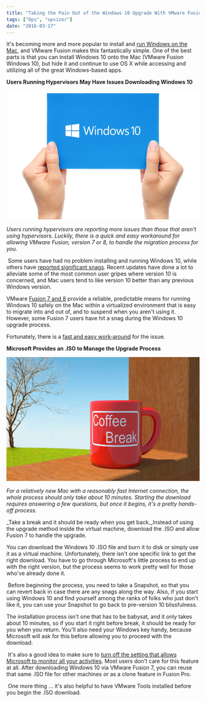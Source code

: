 ```yaml
---
title: "Taking the Pain Out of the Windows 10 Upgrade With VMware Fusion"
tags: ["Ops", "opvizor"]
date: "2016-03-17"
---
```


It's becoming more and more popular to install and [run Windows on the Mac](http://www.imore.com/how-avoid-windows-10-upgrade-problems-vmware-fusion), and VMware Fusion makes this fantastically simple. One of the best parts is that you can install Windows 10 onto the Mac (VMware Fusion Windows 10), but hide it and continue to use OS X while accessing and utilizing all of the great Windows-based apps. 

**Users Running Hypervisors May Have Issues Downloading Windows 10**

![VMware Fusion Windows 10](/images/blog/bigstock-Hand-holds-Windows--logotype-103334195.jpg)

_Users running hypervisors are reporting more issues than those that aren't using hypervisors. Luckily, there is a quick and easy workaround for allowing VMware Fusion, version 7 or 8, to handle the migration process for you._ 

 Some users have had no problem installing and running Windows 10, while others have [reported significant snags](https://blogs.vmware.com/teamfusion/2015/07/windows-10-svga-upgrade-issue.html). Recent updates have done a lot to alleviate some of the most common user gripes where version 10 is concerned, and Mac users tend to like version 10 better than any previous Windows version. 

VMware [Fusion 7 and 8](http://www.engadget.com/2015/08/25/vmware-fusion-8/) provide a reliable, predictable means for running Windows 10 safely on the Mac within a virtualized environment that is easy to migrate into and out of, and to suspend when you aren't using it. However, some Fusion 7 users have hit a snag during the Windows 10 upgrade process. 

Fortunately, there is a [fast and easy work-around](http://www.mikeroysoft.com/windows-10-and-vmware-fusion/) for the issue. 

**Microsoft Provides an .ISO to Manage the Upgrade Process**

![VMware Fusion](/images/blog/bigstock-coffee-break-25335509.jpg)

_For a relatively new Mac with a reasonably fast Internet connection, the whole process should only take about 10 minutes. Starting the download requires answering a few questions, but once it begins, it's a pretty hands-off process._ 

_Take a break and it should be ready when you get back._Instead of using the upgrade method inside the virtual machine, download the .ISO and allow Fusion 7 to handle the upgrade. 

You can download the Windows 10 .ISO file and burn it to disk or simply use it as a virtual machine. Unfortunately, there isn't one specific link to get the right download. You have to go through Microsoft's little process to end up with the right version, but the process seems to work pretty well for those who've already done it. 

 Before beginning the process, you need to take a Snapshot, so that you can revert back in case there are any snags along the way. Also, if you start using Windows 10 and find yourself among the ranks of folks who just don't like it, you can use your Snapshot to go back to pre-version 10 blissfulness. 

The installation process isn't one that has to be babysat, and it only takes about 10 minutes, so if you start it right before break, it should be ready for you when you return. You'll also need your Windows key handy, because Microsoft will ask for this before allowing you to proceed with the download. 

 It's also a good idea to make sure to [turn off the setting that allows Microsoft to monitor all your activities](http://www.zdnet.com/article/how-to-stop-windows-10-spying-on-you/). Most users don't care for this feature at all. After downloading Windows 10 via VMware Fusion 7, you can reuse that same .ISO file for other machines or as a clone feature in Fusion Pro. 

 One more thing ... it's also helpful to have VMware Tools installed before you begin the .ISO download.
